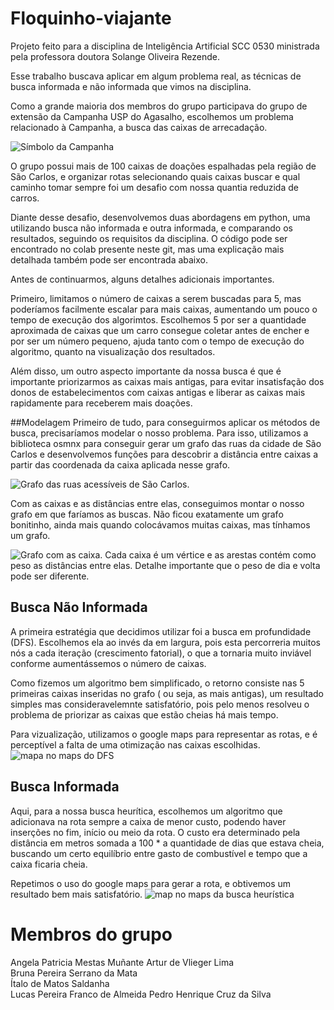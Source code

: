 # Floquinho-viajante
Projeto feito para a disciplina de Inteligência Artificial SCC 0530 ministrada pela professora doutora Solange Oliveira Rezende.

Esse trabalho buscava aplicar em algum problema real, as técnicas de busca informada e não informada que vimos na disciplina.

Como a grande maioria dos membros do grupo participava do grupo de extensão da Campanha USP do Agasalho, escolhemos um problema relacionado à Campanha, a busca das caixas de arrecadação.

![Símbolo da Campanha](https://github.com/user-attachments/assets/c3cf4321-0243-4853-aae3-062aa318715d)

O grupo possui mais de 100 caixas de doações espalhadas pela região de São Carlos, e organizar rotas selecionando quais caixas buscar e qual caminho tomar sempre foi um desafio com nossa quantia reduzida de carros.

Diante desse desafio, desenvolvemos duas abordagens em python, uma utilizando busca não informada e outra informada, e comparando os resultados, seguindo os requisitos da disciplina. O código pode ser encontrado no colab presente neste git, mas uma explicação mais detalhada também pode ser encontrada abaixo.


Antes de continuarmos, alguns detalhes adicionais importantes. 

Primeiro, limitamos o número de caixas a serem buscadas para 5, mas poderíamos facilmente escalar para mais caixas, aumentando um pouco o tempo de execução dos algorimtos. Escolhemos 5 por ser a quantidade aproximada de caixas que um carro consegue coletar antes de encher e por ser um número pequeno, ajuda tanto com o tempo de execução do algoritmo, quanto na visualização dos resultados.

Além disso, um outro aspecto importante da nossa busca é que é importante priorizarmos as caixas mais antigas, para evitar insatisfação dos donos de estabelecimentos com caixas antigas e liberar as caixas mais rapidamente para receberem mais doações.

##Modelagem
Primeiro de tudo, para conseguirmos aplicar os métodos de busca, precisaríamos modelar o  nosso problema. Para isso, utilizamos a biblioteca osmnx para conseguir gerar um grafo das ruas da cidade de São Carlos e desenvolvemos funções para descobrir a distância entre caixas a partir das coordenada da caixa aplicada nesse grafo.

![Grafo das ruas acessíveis de São Carlos.](https://github.com/user-attachments/assets/66b4096a-e73b-4c96-b84f-adb8390633e9)

Com as caixas e as distâncias entre elas, conseguimos montar o nosso grafo em que faríamos as buscas. Não ficou exatamente um grafo bonitinho, ainda mais quando colocávamos muitas caixas, mas tínhamos um grafo.

![Grafo com as caixa. Cada caixa é um vértice e as arestas contém como peso as distâncias entre elas. Detalhe importante que o peso de dia e volta pode ser diferente.](https://github.com/user-attachments/assets/423801ee-3e62-4338-8fa8-cdcd9ee8fd56)

## Busca Não Informada

A primeira estratégia que decidimos utilizar foi a busca em profundidade (DFS). Escolhemos ela ao invés da em largura, pois esta percorreria muitos nós a cada iteração (crescimento fatorial), o que a tornaria muito inviável conforme aumentássemos o número de caixas.

Como fizemos um algoritmo bem simplificado, o retorno consiste nas 5 primeiras caixas inseridas no grafo ( ou seja, as mais antigas), um resultado simples mas consideravelemnte satisfatório, pois pelo menos resolveu o problema de priorizar as caixas que estão cheias há mais tempo.

Para vizualização, utilizamos o google maps para representar as rotas, e é perceptível a falta de uma otimização nas caixas escolhidas.![mapa no maps do DFS](https://github.com/user-attachments/assets/68f41610-4206-4343-a7e6-1b34916b571b)

## Busca Informada

Aqui, para a nossa busca heurítica, escolhemos um algoritmo que adicionava na rota sempre a caixa de menor custo, podendo haver inserções no fim, início ou meio da rota. O custo era determinado pela distância em metros somada a 100 * a quantidade de dias que estava cheia, buscando um certo equilíbrio entre gasto de combustível e tempo que a caixa ficaria cheia.

 Repetimos o uso do google maps para gerar a rota, e obtivemos um resultado bem mais satisfatório. ![map no maps da busca heurística](https://github.com/user-attachments/assets/f302ea30-4085-4187-bc4e-b15c2bc705b6)

 # Membros do grupo

Angela Patricia Mestas Muñante
Artur de Vlieger Lima  		
Bruna Pereira Serrano da Mata 	 
Ítalo de Matos Saldanha			
Lucas Pereira Franco de Almeida	
Pedro Henrique Cruz da Silva
